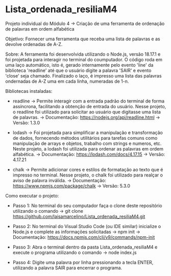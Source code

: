 # Lista_ordenada_resiliaM4
Projeto individual do Módulo 4 -> Criação de uma ferramenta de ordenação de palavras em ordem alfabética

Objetivo: Fornecer uma ferramenta que receba uma lista de palavras e as devolve ordenadas de A-Z. 

Sobre: A ferramenta foi desenvolvida utilizando o Node.js, versão 18.17.1 e foi projetada para interagir no terminal do coumputador. O código roda em uma laço automático, isto é, gerado internamente pelo evento 'line' da biblioteca 'readline' até que o usuário digite a palavra 'SAIR' e evento 'close' seja chamado. Finalizado o laço, é impresso uma lista das palavras ondernadas de A-Z uma em cada linha, numeradas de 1-n. 

Bibliotecas instaladas:

* readline -> Permite interagir com a entrada padrão do terminal de forma assíncrona, facilitando a obtenção de entrada do usuário. Nesse projeto, o readline foi utilizado para solicitar ao usuário que digitasse uma lista de palavras.
 -> Documentação: https://nodejs.org/api/readline.html
 -> Versão: 1.3.0

* lodash -> Foi projetada para simplificar a manipulação e transformação de dados, fornecendo métodos utilitários para tarefas comuns como manipulação de arrays e objetos, trabalho com strings e numeros, etc. Neste projeto, a lodash foi utilizada para ordenar as palavras em ordem alfabética. 
-> Documentação: https://lodash.com/docs/4.17.15
-> Versão: 4.17.21

* chalk -> Permite adicionar cores e estilos de formatação ao texto que é impresso no terminal. Nesse projeto, o chalk foi utilizado para realçar o aviso de palavra inválida.
-> Documentação: https://www.npmjs.com/package/chalk
-> Versão: 5.3.0

Como executar o projeto:

* Passo 1: No terminal do seu computador faça o clone deste repositório utilizando o comando -> git clone https://github.com/laisamarcelino/Lista_ordenada_resiliaM4.git

* Passo 2: No terminal do Visual Studio Code (ou IDE similar) inicialize o Node.js e complete as informações solicitadas -> npm init
-> Documentação: https://docs.npmjs.com/cli/v9/commands/npm-init

* Passo 3: Abra o terminal dentro da pasta Lista_ordenada_resiliaM4 e execute o programa utilizando o comando -> node index.js

* Passo 4: Digite uma palavra por linha pressionando a tecla ENTER, utilizando a palavra SAIR para encerrar o programa.